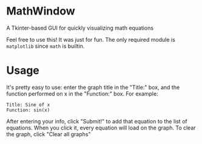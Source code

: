# MathWindow
A Tkinter-based GUI for quickly visualizing math equations

Feel free to use this! It was just for fun.
The only required module is `matplotlib` since `math` is builtin.

# Usage
It's pretty easy to use: enter the graph title in the "Title:" box, and the function performed on x in the "Function:" box.
For example:
```
Title: Sine of x
Function: sin(x)
```
After entering your info, click "Submit!" to add that equation to the list of equations. When you click it, every equation will load on the graph.
To clear the graph, click "Clear all graphs"
